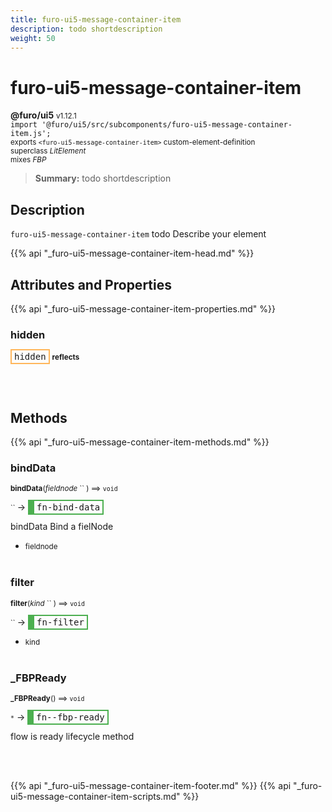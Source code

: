 ```yaml
---
title: furo-ui5-message-container-item
description: todo shortdescription
weight: 50
---
```


# furo-ui5-message-container-item
**@furo/ui5** <small>v1.12.1</small>
<br>`import '@furo/ui5/src/subcomponents/furo-ui5-message-container-item.js';`<small>
<br>exports `<furo-ui5-message-container-item>` custom-element-definition
<br>superclass *LitElement*
<br> mixes *FBP*</small>

> **Summary:** todo shortdescription

## Description

`furo-ui5-message-container-item`
todo Describe your element

{{% api "_furo-ui5-message-container-item-head.md" %}}

## Attributes and Properties
{{% api "_furo-ui5-message-container-item-properties.md" %}}






### **hidden**

<span  style="border-width:2px; border-style: solid;border-color:  rgb(255, 182, 91);font-family:monospace; padding:2px 4px;">hidden</span> <small>**reflects**</small>
</small>


<br><br>

## Methods
{{% api "_furo-ui5-message-container-item-methods.md" %}}


### **bindData**
<small>**bindData**(*fieldnode* `` ) ⟹ `void`</small>

<small>`` </small> →
<span  style="border-width:2px 2px 2px 10px; border-style: solid;border-color:  rgb(76, 175, 80);font-family:monospace; padding:2px 4px;">fn-bind-data</span>

bindData Bind a fielNode

- <small>fieldnode </small>
<br><br>

### **filter**
<small>**filter**(*kind* `` ) ⟹ `void`</small>

<small>`` </small> →
<span  style="border-width:2px 2px 2px 10px; border-style: solid;border-color:  rgb(76, 175, 80);font-family:monospace; padding:2px 4px;">fn-filter</span>



- <small>kind </small>
<br><br>

### **_FBPReady**
<small>**_FBPReady**() ⟹ `void`</small>

<small>`*`</small> →
<span  style="border-width:2px 2px 2px 10px; border-style: solid;border-color:  rgb(76, 175, 80);font-family:monospace; padding:2px 4px;">fn--fbp-ready</span>

flow is ready lifecycle method

<br><br>





{{% api "_furo-ui5-message-container-item-footer.md" %}}
{{% api "_furo-ui5-message-container-item-scripts.md" %}}
